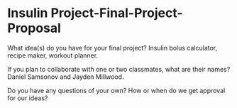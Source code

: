 # Insulin Project-Final-Project-Proposal
What idea(s) do you have for your final project?
Insulin bolus calculator, recipe maker, workout planner.

If you plan to collaborate with one or two classmates, what are their names?
Daniel Samsonov and Jayden Millwood.

Do you have any questions of your own?
How or when do we get approval for our ideas?
